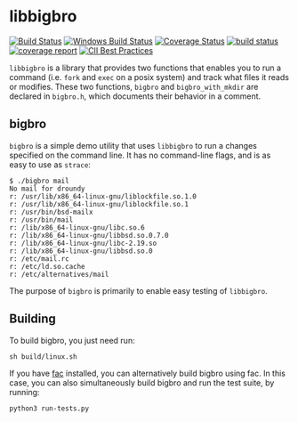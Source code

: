 libbigbro
=========

[![Build Status](https://travis-ci.org/droundy/bigbro.svg?branch=master)](https://travis-ci.org/droundy/bigbro)
[![Windows Build Status](https://ci.appveyor.com/api/projects/status/w0uttk4ayga2f45w?svg=true)](https://ci.appveyor.com/project/droundy/bigbro)
[![Coverage Status](https://coveralls.io/repos/droundy/bigbro/badge.svg?branch=master&service=github)](https://coveralls.io/github/droundy/bigbro?branch=master)
[![build status](https://gitlab.com/facio/bigbro/badges/master/build.svg)](https://gitlab.com/facio/bigbro/commits/master)
[![coverage report](https://gitlab.com/facio/bigbro/badges/master/coverage.svg)](https://gitlab.com/facio/bigbro/commits/master)
[![CII Best Practices](https://bestpractices.coreinfrastructure.org/projects/203/badge)](https://bestpractices.coreinfrastructure.org/projects/203)

`libbigbro` is a library that provides two functions that enables you
to run a command (i.e. `fork` and `exec` on a posix system) and track
what files it reads or modifies.  These two functions, `bigbro` and
`bigbro_with_mkdir` are declared in `bigbro.h`, which documents their
behavior in a comment.

bigbro
------

`bigbro` is a simple demo utility that uses `libbigbro` to run a
changes specified on the command line.  It has no command-line flags,
and is as easy to use as `strace`:


    $ ./bigbro mail
    No mail for droundy
    r: /usr/lib/x86_64-linux-gnu/liblockfile.so.1.0
    r: /usr/lib/x86_64-linux-gnu/liblockfile.so.1
    r: /usr/bin/bsd-mailx
    r: /usr/bin/mail
    r: /lib/x86_64-linux-gnu/libc.so.6
    r: /lib/x86_64-linux-gnu/libbsd.so.0.7.0
    r: /lib/x86_64-linux-gnu/libc-2.19.so
    r: /lib/x86_64-linux-gnu/libbsd.so.0
    r: /etc/mail.rc
    r: /etc/ld.so.cache
    r: /etc/alternatives/mail

The purpose of `bigbro` is primarily to enable easy testing of
`libbigbro`.

Building
--------

To build bigbro, you just need run:

    sh build/linux.sh

If you have [fac](http://physics.oregonstate.edu/~roundyd/fac)
installed, you can alternatively build bigbro using fac.  In this
case, you can also simultaneously build bigbro and run the test suite,
by running:

    python3 run-tests.py
